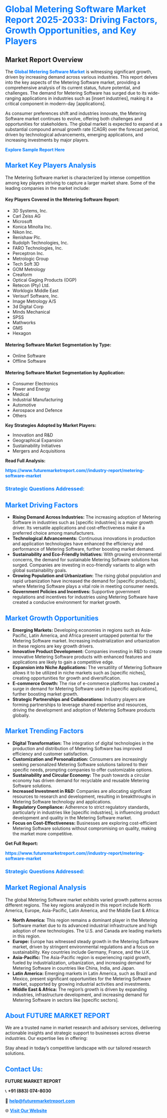 <h1 style="color: #007BFF;">Global Metering Software Market Report 2025-2033: Driving Factors, Growth Opportunities, and Key Players</h1>

<section id="overview">
<h2>Market Report Overview</h2>
<p>The <a href="https://www.futuremarketreport.com//industry-report/metering-software-market" style="color: #007BFF; text-decoration: none;"><strong>Global Metering Software Market</strong></a> is witnessing significant growth, driven by increasing demand across various industries. This report delves into the key aspects of the Metering Software market, providing a comprehensive analysis of its current status, future potential, and challenges. The demand for Metering Software has surged due to its wide-ranging applications in industries such as [insert industries], making it a critical component in modern-day [applications].</p>
<p>As consumer preferences shift and industries innovate, the Metering Software market continues to evolve, offering both challenges and opportunities for stakeholders. The global market is expected to expand at a substantial compound annual growth rate (CAGR) over the forecast period, driven by technological advancements, emerging applications, and increasing investments by major players.</p>
</section>

<section id="overview">
<p><a href="https://www.futuremarketreport.com//request-sample/reportId=57866" style="color: #007BFF; text-decoration: none;"><strong>Explore Sample Report Here</strong></a></p>
</section>

<section id="key-players">
<h2 style="color: #007BFF;">Market Key Players Analysis</h2>
<p>The Metering Software market is characterized by intense competition among key players striving to capture a larger market share. Some of the leading companies in the market include:</p>
<h4>Key Players Covered in the Metering Software Report:</h4>
<ul><li>3D Systems, Inc.</li><li>Carl Zeiss AG</li><li>Microsoft</li><li>Konica Minolta Inc.</li><li>Nikon Inc.</li><li>Renishaw Plc.</li><li>Rudolph Technologies, Inc.</li><li>FARO Technologies, Inc.</li><li>Perceptron Inc.</li><li>Metrologic Group</li><li>Tech Soft 3D</li><li>GOM Metrology</li><li>Creaform</li><li>Optical Gaging Products (OGP)</li><li>Retecon (Pty) Ltd.</li><li>Worklogix Middle East</li><li>Verisurf Software, Inc.</li><li>Image Metrology A/S</li><li>3d Digital Corp</li><li>Minds Mechanical</li><li>SPSS</li><li>Mathworks</li><li>GMS</li><li>Hexagon</li></ul>
<h4>Metering Software Market Segmentation by Type:</h4>
<ul><li>Online Software</li><li>Offline Software</li></ul>

<h4>Metering Software Market Segmentation by Application:</h4>
<ul><li>Consumer Electronics</li><li>Power and Energy</li><li>Medical</li><li>Industrial Manufacturing</li><li>Automotive</li><li>Aerospace and Defence</li><li>Others</li></ul>
<p><strong>Key Strategies Adopted by Market Players:</strong></p>
<ul>
<li>Innovation and R&D</li>
<li>Geographical Expansion</li>
<li>Sustainability Initiatives</li>
<li>Mergers and Acquisitions</li>
</ul>
</section>

<section>
<p><strong>Read Full Analysis: </strong></p><a href="https://www.futuremarketreport.com//industry-report/metering-software-market" style="color: #007BFF; text-decoration: none;"><strong>https://www.futuremarketreport.com//industry-report/metering-software-market</strong></a>
<h3 style="color: #007BFF;">Strategic Questions Addressed:</h3>
</section>

<section id="driving-factors">
<h2 style="color: #007BFF;">Market Driving Factors</h2>
<ul>
<li><strong>Rising Demand Across Industries:</strong> The increasing adoption of Metering Software in industries such as [specific industries] is a major growth driver. Its versatile applications and cost-effectiveness make it a preferred choice among manufacturers.</li>
<li><strong>Technological Advancements:</strong> Continuous innovations in production and application technologies have enhanced the efficiency and performance of Metering Software, further boosting market demand.</li>
<li><strong>Sustainability and Eco-Friendly Initiatives:</strong> With growing environmental concerns, the demand for sustainable Metering Software solutions has surged. Companies are investing in eco-friendly variants to align with global sustainability goals.</li>
<li><strong>Growing Population and Urbanization:</strong> The rising global population and rapid urbanization have increased the demand for [specific products], where Metering Software plays a vital role in meeting consumer needs.</li>
<li><strong>Government Policies and Incentives:</strong> Supportive government regulations and incentives for industries using Metering Software have created a conducive environment for market growth.</li>
</ul>
</section>

<section id="growth-opportunities">
<h2 style="color: #007BFF;">Market Growth Opportunities</h2>
<ul>
<li><strong>Emerging Markets:</strong> Developing economies in regions such as Asia-Pacific, Latin America, and Africa present untapped potential for the Metering Software market. Increasing industrialization and urbanization in these regions are key growth drivers.</li>
<li><strong>Innovative Product Development:</strong> Companies investing in R&D to create innovative Metering Software products with enhanced features and applications are likely to gain a competitive edge.</li>
<li><strong>Expansion into Niche Applications:</strong> The versatility of Metering Software allows it to be utilized in niche markets such as [specific niches], creating opportunities for growth and diversification.</li>
<li><strong>E-commerce Growth:</strong> The rise of e-commerce platforms has created a surge in demand for Metering Software used in [specific applications], further boosting market growth.</li>
<li><strong>Strategic Partnerships and Collaborations:</strong> Industry players are forming partnerships to leverage shared expertise and resources, driving the development and adoption of Metering Software products globally.</li>
</ul>
</section>

<section id="trending-factors">
<h2 style="color: #007BFF;">Market Trending Factors</h2>
<ul>
<li><strong>Digital Transformation:</strong> The integration of digital technologies in the production and distribution of Metering Software has improved efficiency and customer satisfaction.</li>
<li><strong>Customization and Personalization:</strong> Consumers are increasingly seeking personalized Metering Software solutions tailored to their specific needs, prompting companies to offer customizable options.</li>
<li><strong>Sustainability and Circular Economy:</strong> The push towards a circular economy has driven demand for recyclable and reusable Metering Software solutions.</li>
<li><strong>Increased Investment in R&D:</strong> Companies are allocating significant resources to research and development, resulting in breakthroughs in Metering Software technology and applications.</li>
<li><strong>Regulatory Compliance:</strong> Adherence to strict regulatory standards, particularly in industries like [specific industries], is influencing product development and quality in the Metering Software market.</li>
<li><strong>Focus on Cost-Effectiveness:</strong> Businesses are exploring cost-efficient Metering Software solutions without compromising on quality, making the market more competitive.</li>
</ul>
</section>

<section>
<p><strong>Get Full Report: </strong></p><a href="https://www.futuremarketreport.com//industry-report/metering-software-market" style="color: #007BFF; text-decoration: none;"><strong>https://www.futuremarketreport.com//industry-report/metering-software-market</strong></a>
<h3 style="color: #007BFF;">Strategic Questions Addressed:</h3>
</section>


<section id="regional-analysis">
<h2 style="color: #007BFF;">Market Regional Analysis</h2>
<p>The global Metering Software market exhibits varied growth patterns across different regions. The key regions analyzed in this report include North America, Europe, Asia-Pacific, Latin America, and the Middle East & Africa:</p>
<ul>
<li><strong>North America:</strong> This region remains a dominant player in the Metering Software market due to its advanced industrial infrastructure and high adoption of new technologies. The U.S. and Canada are leading markets in this region.</li>
<li><strong>Europe:</strong> Europe has witnessed steady growth in the Metering Software market, driven by stringent environmental regulations and a focus on sustainability. Key countries include Germany, France, and the U.K.</li>
<li><strong>Asia-Pacific:</strong> The Asia-Pacific region is experiencing rapid growth, fueled by industrialization, urbanization, and increasing demand for Metering Software in countries like China, India, and Japan.</li>
<li><strong>Latin America:</strong> Emerging markets in Latin America, such as Brazil and Mexico, present significant opportunities for the Metering Software market, supported by growing industrial activities and investments.</li>
<li><strong>Middle East & Africa:</strong> The region’s growth is driven by expanding industries, infrastructure development, and increasing demand for Metering Software in sectors like [specific sectors].</li>
</ul>
</section>

<footer>
<h2 style="color: #007BFF;">About FUTURE MARKET REPORT</h2>
<p>We are a trusted name in market research and advisory services, delivering actionable insights and strategic support to businesses across diverse industries. Our expertise lies in offering:</p>

<p>Stay ahead in today’s competitive landscape with our tailored research solutions.</p>

<h2 style="color: #007BFF;">Contact Us:</h2>
<p><strong>FUTURE MARKET REPORT</strong></p>
<p>📞 <strong>+91 (883) 074-8030</strong></p>
<p>📧 <strong><a href="mailto:help@futuremarketreport.com" style="color: #007BFF;">help@futuremarketreport.com</a></strong></p>
<p>🌐 <strong><a href="https://www.futuremarketreport.com/" style="color: #007BFF;">Visit Our Website</a></strong></p>
</footer>